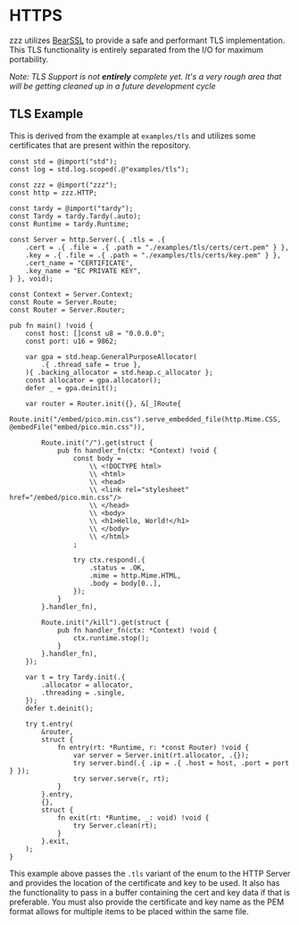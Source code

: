 # HTTPS
zzz utilizes [BearSSL](https://bearssl.org/) to provide a safe and performant TLS implementation. This TLS functionality is entirely separated from the I/O for maximum portability.

*Note: TLS Support is not **entirely** complete yet. It's a very rough area that will be getting cleaned up in a future development cycle*

## TLS Example
This is derived from the example at `examples/tls` and utilizes some certificates that are present within the repository.
```zig
const std = @import("std");
const log = std.log.scoped(.@"examples/tls");

const zzz = @import("zzz");
const http = zzz.HTTP;

const tardy = @import("tardy");
const Tardy = tardy.Tardy(.auto);
const Runtime = tardy.Runtime;

const Server = http.Server(.{ .tls = .{
    .cert = .{ .file = .{ .path = "./examples/tls/certs/cert.pem" } },
    .key = .{ .file = .{ .path = "./examples/tls/certs/key.pem" } },
    .cert_name = "CERTIFICATE",
    .key_name = "EC PRIVATE KEY",
} }, void);

const Context = Server.Context;
const Route = Server.Route;
const Router = Server.Router;

pub fn main() !void {
    const host: []const u8 = "0.0.0.0";
    const port: u16 = 9862;

    var gpa = std.heap.GeneralPurposeAllocator(
        .{ .thread_safe = true },
    ){ .backing_allocator = std.heap.c_allocator };
    const allocator = gpa.allocator();
    defer _ = gpa.deinit();

    var router = Router.init({}, &[_]Route{
        Route.init("/embed/pico.min.css").serve_embedded_file(http.Mime.CSS, @embedFile("embed/pico.min.css")),

        Route.init("/").get(struct {
            pub fn handler_fn(ctx: *Context) !void {
                const body =
                    \\ <!DOCTYPE html>
                    \\ <html>
                    \\ <head>
                    \\ <link rel="stylesheet" href="/embed/pico.min.css"/>
                    \\ </head>
                    \\ <body>
                    \\ <h1>Hello, World!</h1>
                    \\ </body>
                    \\ </html>
                ;

                try ctx.respond(.{
                    .status = .OK,
                    .mime = http.Mime.HTML,
                    .body = body[0..],
                });
            }
        }.handler_fn),

        Route.init("/kill").get(struct {
            pub fn handler_fn(ctx: *Context) !void {
                ctx.runtime.stop();
            }
        }.handler_fn),
    });

    var t = try Tardy.init(.{
        .allocator = allocator,
        .threading = .single,
    });
    defer t.deinit();

    try t.entry(
        &router,
        struct {
            fn entry(rt: *Runtime, r: *const Router) !void {
                var server = Server.init(rt.allocator, .{});
                try server.bind(.{ .ip = .{ .host = host, .port = port } });
                try server.serve(r, rt);
            }
        }.entry,
        {},
        struct {
            fn exit(rt: *Runtime, _: void) !void {
                try Server.clean(rt);
            }
        }.exit,
    );
}
```
This example above passes the `.tls` variant of the enum to the HTTP Server and provides the location of the certificate and key to be used. It also has the functionality to pass in a buffer containing the cert and key data if that is preferable. You must also provide the certificate and key name as the PEM format allows for multiple items to be placed within the same file.

